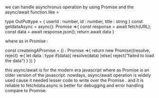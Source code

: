we can handle asynchronus operation by using Promise and the async/await function.like =


type OutPuttype = {
    userId : number,
    id : number,
    title : string
}
const getdataAsync = async(): Promise<OutPuttype> =>{
    const response = await fetch(URL);
    const data = await response.json();
    return await data
}

where as in Promise : 

const createingAPromise = () : Promise<type> =>{
    return new Promise<type>((resolve, reject) =>{
        let data : type
        if(data){
            resolve(data)
        }else{
            reject("failed to load the data")
        }
    })
}

this async/await is for the modern era javascript where as Promise is an older version of the javascript. nowdays, async/await operation is widely used cause it needed lesser code to write over the Promise . and it is reliable to fetchdata.async is better for debugging and error handling compare to Promise.










